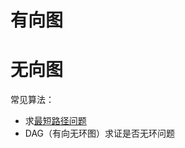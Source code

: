 # 有向图

# 无向图

常见算法：
* 求[最短路径问题](leetcodesuan-fa-ti/suan-fa-yuan-li-xin-de/zui-duan-lu-jing-wen-ti.md)
* DAG（有向无环图）求证是否无环问题
